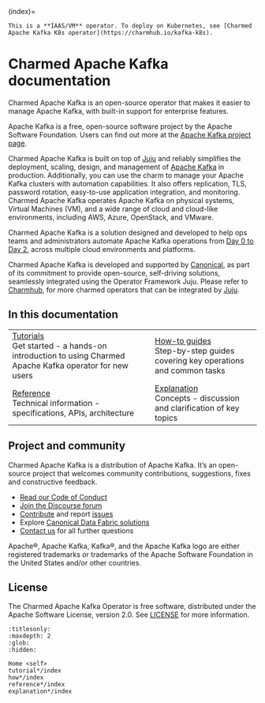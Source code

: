 (index)=

```{note}
This is a **IAAS/VM** operator. To deploy on Kubernetes, see [Charmed Apache Kafka K8s operator](https://charmhub.io/kafka-k8s).
```

# Charmed Apache Kafka documentation

Charmed Apache Kafka is an open-source operator that makes it easier to manage Apache Kafka, with built-in support for enterprise features. 

Apache Kafka is a free, open-source software project by the Apache Software Foundation. Users can find out more at the [Apache Kafka project page](https://kafka.apache.org).

Charmed Apache Kafka is built on top of [Juju](https://juju.is/) and reliably simplifies the deployment, scaling, design, and management of [Apache Kafka](https://kafka.apache.org/) in production. Additionally, you can use the charm to manage your Apache Kafka clusters with automation capabilities. It also offers replication, TLS, password rotation, easy-to-use application integration, and monitoring.
Charmed Apache Kafka operates Apache Kafka on physical systems, Virtual Machines (VM), and a wide range of cloud and cloud-like environments, including AWS, Azure, OpenStack, and VMware. 

Charmed Apache Kafka is a solution designed and developed to help ops teams and 
administrators automate Apache Kafka operations from [Day 0 to Day 2](https://codilime.com/blog/day-0-day-1-day-2-the-software-lifecycle-in-the-cloud-age/), across multiple cloud environments and platforms.

Charmed Apache Kafka is developed and supported by [Canonical](https://canonical.com/), as part of its commitment to 
provide open-source, self-driving solutions, seamlessly integrated using the Operator Framework Juju. Please 
refer to [Charmhub](https://charmhub.io/), for more charmed operators that can be integrated by [Juju](https://juju.is/).

## In this documentation

| | |
|--|--|
|  [Tutorials](tutorial-introduction)</br>  Get started - a hands-on introduction to using Charmed Apache Kafka operator for new users </br> |  [How-to guides](how-to/manage-units) </br> Step-by-step guides covering key operations and common tasks |
| [Reference](reference/file-system-paths) </br> Technical information - specifications, APIs, architecture | [Explanation](explanation/security) </br> Concepts - discussion and clarification of key topics  |

## Project and community

Charmed Apache Kafka is a distribution of Apache Kafka. It’s an open-source project that welcomes community contributions, suggestions, fixes and constructive feedback.

- [Read our Code of Conduct](https://ubuntu.com/community/code-of-conduct)
- [Join the Discourse forum](https://discourse.charmhub.io/tag/kafka)
- [Contribute](https://github.com/canonical/kafka-operator/blob/main/CONTRIBUTING.md) and report [issues](https://github.com/canonical/kafka-operator/issues/new)
- Explore [Canonical Data Fabric solutions](https://canonical.com/data)
- [Contact us](https://discourse.charmhub.io/t/13107) for all further questions

Apache®, Apache Kafka, Kafka®, and the Apache Kafka logo are either registered trademarks or trademarks of the Apache Software Foundation in the United States and/or other countries.

## License

The Charmed Apache Kafka Operator is free software, distributed under the Apache Software License, version 2.0. See [LICENSE](https://github.com/canonical/kafka-operator/blob/main/LICENSE) for more information.

```{toctree}
:titlesonly:
:maxdepth: 2
:glob:
:hidden:

Home <self>
tutorial*/index
how*/index
reference*/index
explanation*/index
```
